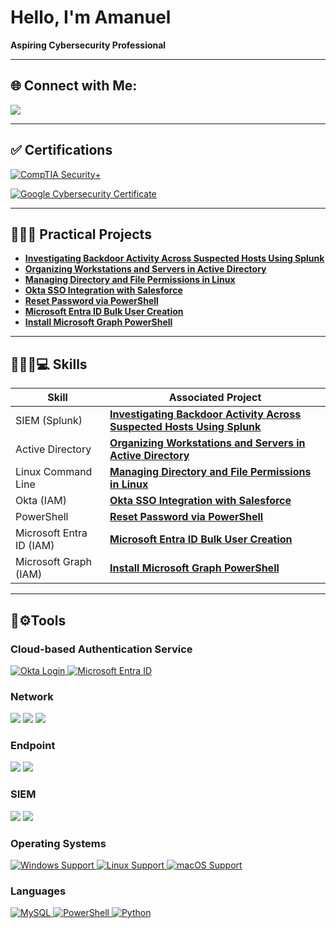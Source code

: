 # Hello, I'm Amanuel
**Aspiring Cybersecurity Professional**

---

## 🌐 Connect with Me:

<a href="https://www.linkedin.com/in/amanuelt29"><img src="https://img.shields.io/badge/-LinkedIn-0072b1?&style=for-the-badge&logo=linkedin&logoColor=white" /></a>
___

## ✅ Certifications
[![CompTIA Security+](https://img.shields.io/badge/CompTIA-Security%2B-red?style=for-the-badge&logo=compTIA&logoColor=white)](https://www.credly.com/badges/a851ba90-e825-4bf2-a08c-63604fc928ae/public_url)

[![Google Cybersecurity Certificate](https://img.shields.io/badge/Google-Cybersecurity%20Certificate-4285F4?style=for-the-badge&logo=google&logoColor=white)](https://www.credly.com/badges/bf252a19-4cdf-41b7-a31e-1dff74a7c193/public_url)

---

## 👨🏾‍💻 Practical Projects

- **[Investigating Backdoor Activity Across Suspected Hosts Using Splunk](https://github.com/AmanuelT29/Investigating-Backdoor-Activity-Across-Suspected-Hosts-Using-Splunk)**
- **[Organizing Workstations and Servers in Active Directory](https://github.com/AmanuelT29/Organizing-Workstations-and-Servers-in-Active-Directory)**
- **[Managing Directory and File Permissions in Linux](https://github.com/AmanuelT29/Managing-Directory-and-File-Permissions-in-Linux)**
- **[Okta SSO Integration with Salesforce](https://github.com/AmanuelT29/Okta-SSO-Integration-with-Salesforce)**
- **[Reset Password via PowerShell](https://github.com/AmanuelT29/Reset-Password-via-PowerShell)**
- **[Microsoft Entra ID Bulk User Creation](https://github.com/AmanuelT29/Microsoft-Entra-ID-Bulk-User-Creation)**
- **[Install Microsoft Graph PowerShell](https://github.com/AmanuelT29/Install-Microsoft-Graph-PowerShell)**
  
___


## 🕵🏾‍♂️💻 Skills

| Skill                                         | Associated Project         |
|-----------------------------------------------|----------------------------|
| SIEM (Splunk)         |**[Investigating Backdoor Activity Across Suspected Hosts Using Splunk](https://github.com/AmanuelT29/Investigating-Backdoor-Activity-Across-Suspected-Hosts-Using-Splunk)**|
| Active Directory   |**[Organizing Workstations and Servers in Active Directory](https://github.com/AmanuelT29/Organizing-Workstations-and-Servers-in-Active-Directory)**|
| Linux Command Line|**[Managing Directory and File Permissions in Linux](https://github.com/AmanuelT29/Managing-Directory-and-File-Permissions-in-Linux)**|
| Okta (IAM) |**[Okta SSO Integration with Salesforce](https://github.com/AmanuelT29/Okta-SSO-Integration-with-Salesforce)**|
| PowerShell |**[Reset Password via PowerShell](https://github.com/AmanuelT29/Reset-Password-via-PowerShell)**|
| Microsoft Entra ID (IAM)|**[Microsoft Entra ID Bulk User Creation](https://github.com/AmanuelT29/Microsoft-Entra-ID-Bulk-User-Creation)**|    
| Microsoft Graph (IAM) |**[Install Microsoft Graph PowerShell](https://github.com/AmanuelT29/Install-Microsoft-Graph-PowerShell)**|


___
## 🧰⚙️Tools

### Cloud-based Authentication Service

<a href="https://www.okta.com/login/">
  <img src="https://img.shields.io/badge/Platform-Okta-0073E6?logo=okta&logoColor=white" alt="Okta Login"/>
</a> <a href="https://entra.microsoft.com/">
  <img src="https://img.shields.io/badge/Platform-Microsoft%20Entra%20ID-0078D4?logo=microsoft&logoColor=white" alt="Microsoft Entra ID"/>
</a>


### Network
<div>
    <img src="https://img.shields.io/badge/-Wireshark-1679A7?&style=for-the-badge&logo=Wireshark&logoColor=white" />
  <img src="https://img.shields.io/badge/-NetworkMiner-2E8B57?style=for-the-badge&logo=gnometerminal&logoColor=white" />
    <img src="https://img.shields.io/badge/-Snort-CC0033?style=for-the-badge&logoColor=white" />
  

### Endpoint
<div>
 <img src="https://img.shields.io/badge/-Sysinternals_Suite-333333?style=for-the-badge&logo=microsoft&logoColor=white" />
 <img src="https://img.shields.io/badge/-Windows_Core_Processes-0078D6?style=for-the-badge&logo=windows&logoColor=white" />




### SIEM
<div>
    <img src="https://img.shields.io/badge/-Splunk-000000?&style=for-the-badge&logo=Splunk&logoColor=white" />
  <img src="https://img.shields.io/badge/-Elastic-005571?&style=for-the-badge&logo=Elastic&logoColor=white" />

</div>

### Operating Systems 

<a href="https://www.microsoft.com/windows">
  <img src="https://img.shields.io/badge/OS-Windows-0078D6?logo=windows&logoColor=white" alt="Windows Support"/>
</a>
<a href="https://www.linux.org">
  <img src="https://img.shields.io/badge/OS-Linux-FCC624?logo=linux&logoColor=black" alt="Linux Support"/>
</a>
<a href="https://www.apple.com/macos/">
  <img src="https://img.shields.io/badge/OS-macOS-000000?logo=apple&logoColor=white" alt="macOS Support"/>
</a>



### Languages

<a href="https://www.mysql.com/">
  <img src="https://img.shields.io/badge/Database-MySQL-4479A1?logo=mysql&logoColor=white" alt="MySQL"/>
</a>
<a href="https://docs.microsoft.com/powershell/">
  <img src="https://img.shields.io/badge/Shell-PowerShell-5391FE?logo=powershell&logoColor=white" alt="PowerShell"/>
</a>
<a href="https://www.python.org/">
  <img src="https://img.shields.io/badge/Language-Python-3776AB?logo=python&logoColor=white" alt="Python"/>
</a>






